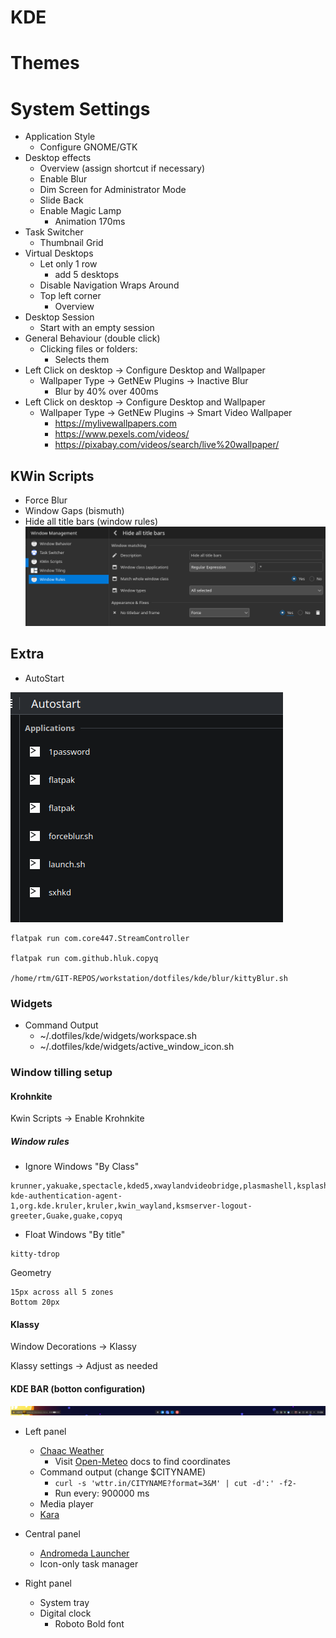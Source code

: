 # KDE

# Themes

# System Settings

- Application Style
  - Configure GNOME/GTK
- Desktop effects
  - Overview (assign shortcut if necessary)
  - Enable Blur
  - Dim Screen for Administrator Mode
  - Slide Back
  - Enable Magic Lamp
    - Animation 170ms
      <!-- - Enable Wobby Windows -->
        <!-- - Uncheck Wobbly when resizing. -->
- Task Switcher
  - Thumbnail Grid
- Virtual Desktops
  - Let only 1 row
    - add 5 desktops
  - Disable Navigation Wraps Around
  - Top left corner
    - Overview
- Desktop Session
  - Start with an empty session
- General Behaviour (double click)
  - Clicking files or folders:
    - Selects them
- Left Click on desktop -> Configure Desktop and Wallpaper
  - Wallpaper Type -> GetNEw Plugins -> Inactive Blur
    - Blur by 40% over 400ms
- Left Click on desktop -> Configure Desktop and Wallpaper
  - Wallpaper Type -> GetNEw Plugins -> Smart Video Wallpaper
    - <https://mylivewallpapers.com>
    - <https://www.pexels.com/videos/>
    - <https://pixabay.com/videos/search/live%20wallpaper/>

## KWin Scripts

- Force Blur
- Window Gaps (bismuth)
- Hide all title bars (window rules)
  ![alt text](../../assets/hide-all-titleBars.png)

## Extra

- AutoStart

![alt text](../../assets/autostartkde.png)

```
flatpak run com.core447.StreamController

flatpak run com.github.hluk.copyq

/home/rtm/GIT-REPOS/workstation/dotfiles/kde/blur/kittyBlur.sh
```

### Widgets

- Command Output
  - ~/.dotfiles/kde/widgets/workspace.sh
  - ~/.dotfiles/kde/widgets/active_window_icon.sh

### Window tilling setup

#### Krohnkite

Kwin Scripts -> Enable Krohnkite

##### Window rules

- Ignore Windows "By Class"

```
krunner,yakuake,spectacle,kded5,xwaylandvideobridge,plasmashell,ksplashqml,org.kde.plasmashell,org.kde.polkit-kde-authentication-agent-1,org.kde.kruler,kruler,kwin_wayland,ksmserver-logout-greeter,Guake,guake,copyq
```

- Float Windows "By title"

```
kitty-tdrop
```

Geometry

```
15px across all 5 zones
Bottom 20px
```

#### Klassy

Window Decorations -> Klassy

Klassy settings -> Adjust as needed

#### KDE BAR (botton configuration)

![picture 0](../../images/e310456c98fb11e992d577616d0c6ab6978883afed5f4f208c51c19c285110ea.png)

- Left panel

  - [Chaac Weather](https://github.com/zayronxio/Chaac-Complete-Weather)
    - Visit [Open-Meteo](https://open-meteo.com/en/docs?latitude=40.2183) docs to find coordinates
  - Command output (change $CITYNAME)
    - `curl -s 'wttr.in/CITYNAME?format=3&M' | cut -d':' -f2-`
    - Run every: 900000 ms
  - Media player
  - [Kara](https://github.com/dhruv8sh/kara/)

- Central panel

  - [Andromeda Launcher](https://github.com/EliverLara/AndromedaLauncher)
  - Icon-only task manager

- Right panel
  - System tray
  - Digital clock
    - Roboto Bold font
